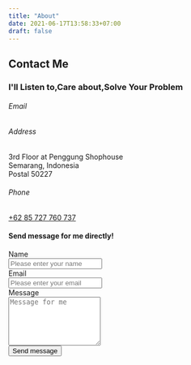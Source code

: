 ```yaml
---
title: "About"
date: 2021-06-17T13:58:33+07:00
draft: false
---
```


<section class="flex flex-align-items-center flex-justify-content-center">
    <div>
        <h1 class="text-center">Contact Me</h1>
        <h3 class="text-center">I'll <span id="word-rotating">Listen to,Care about,Solve</span> Your Problem</h3>
    </div>
</section>

<section class="margin-xlarge margin-large@m margin-remove-horizontal@m grid grid-4-columns grid-1-columns@m gap-medium">
    <div>
        <h6>Email</h6>
        <p><a id="email-link"></a></p>
        <h6>Address</h6>
        <p>3rd Floor at Penggung Shophouse<br/>Semarang, Indonesia<br/>Postal 50227</p>
        <h6>Phone</h6>
        <p><a href="tel:+6285727760737">+62 85 727 760 737</a></p>
    </div>
    <div class="grid-column-span-3 grid-column-span-1@m">
        <h4>Send message for me directly!</h4>
        <form id="contact-form" method="post" role="form">
            <div class="form-field margin-remove-left margin-remove-top">
                <label class="form-label margin-remove-top">Name</label>
                <div class="form-control">
                    <input type="text" placeholder="Please enter your name" class="form-input width-1/2 width-1/1@m" />
                </div>
            </div>
            <div class="form-field margin-remove-horizontal">
                <label class="form-label">Email</label>
                <div class="form-control">
                    <input type="email" placeholder="Please enter your email" class="form-input width-1/2 width-1/1@m" />
                </div>
            </div>
            <div class="form-field margin-remove-horizontal">
                <label class="form-label">Message</label>
                <div class="form-control">
                    <textarea placeholder="Message for me" class="form-input width-1/1" rows="6"></textarea>
                </div>
            </div>
            <div class="form-field margin-remove-horizontal">
                <div class="form-control">
                    <button type="submit" class="button button-primary">Send message</button>
                </div>
            </div>
        </form>
    </div>
</section>

<script>
    var emailLink =  document.getElementById('email-link');
    emailLink.setAttribute('href', 'mailto:' + 'hi' + '@' + 'pratamabayu' + '.' + 'com');
    emailLink.innerText = 'hi' + '@' + 'pratamabayu' + '.' + 'com';

    var contactform =  document.getElementById('contact-form');
    contactform.setAttribute('action', '//formspree.io/' + 'contact.me.pratama.bayu' + '@' + 'gmail' + '.' + 'com');
</script>
